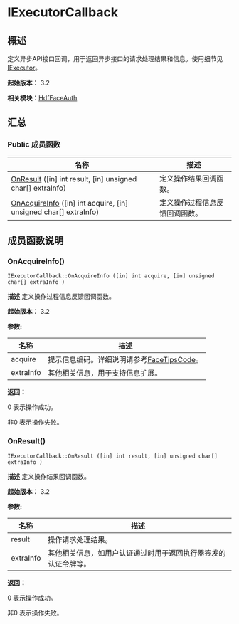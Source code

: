 # IExecutorCallback


## 概述

定义异步API接口回调，用于返回异步接口的请求处理结果和信息。使用细节见[IExecutor](interface_i_executor_faceauth_v10.md)。

**起始版本：** 3.2

**相关模块：**[HdfFaceAuth](_hdf_face_auth_v10.md)


## 汇总


### Public 成员函数

| 名称 | 描述 | 
| -------- | -------- |
| [OnResult](#onresult) ([in] int result, [in] unsigned char[] extraInfo) | 定义操作结果回调函数。  | 
| [OnAcquireInfo](#onacquireinfo) ([in] int acquire, [in] unsigned char[] extraInfo) | 定义操作过程信息反馈回调函数。  | 


## 成员函数说明


### OnAcquireInfo()

```
IExecutorCallback::OnAcquireInfo ([in] int acquire, [in] unsigned char[] extraInfo )
```
**描述**
定义操作过程信息反馈回调函数。

**起始版本：** 3.2

**参数:**

| 名称 | 描述 | 
| -------- | -------- |
| acquire | 提示信息编码。详细说明请参考[FaceTipsCode](_hdf_face_auth_v10.md#facetipscode)。  | 
| extraInfo | 其他相关信息，用于支持信息扩展。 | 

**返回：**

0 表示操作成功。

非0 表示操作失败。


### OnResult()

```
IExecutorCallback::OnResult ([in] int result, [in] unsigned char[] extraInfo )
```
**描述**
定义操作结果回调函数。

**起始版本：** 3.2

**参数:**

| 名称 | 描述 | 
| -------- | -------- |
| result | 操作请求处理结果。  | 
| extraInfo | 其他相关信息，如用户认证通过时用于返回执行器签发的认证令牌等。 | 

**返回：**

0 表示操作成功。

非0 表示操作失败。
